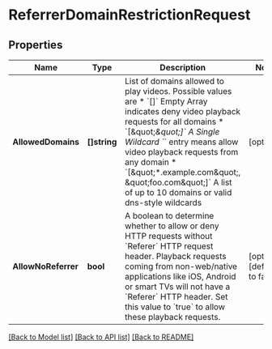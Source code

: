 # ReferrerDomainRestrictionRequest

## Properties
Name | Type | Description | Notes
------------ | ------------- | ------------- | -------------
**AllowedDomains** | **[]string** | List of domains allowed to play videos. Possible values are   * &#x60;[]&#x60; Empty Array indicates deny video playback requests for all domains   * &#x60;[\&quot;*\&quot;]&#x60; A Single Wildcard &#x60;*&#x60; entry means allow video playback requests from any domain   *  &#x60;[\&quot;*.example.com\&quot;, \&quot;foo.com\&quot;]&#x60; A list of up to 10 domains or valid dns-style wildcards  | [optional] 
**AllowNoReferrer** | **bool** | A boolean to determine whether to allow or deny HTTP requests without &#x60;Referer&#x60; HTTP request header. Playback requests coming from non-web/native applications like iOS, Android or smart TVs will not have a &#x60;Referer&#x60; HTTP header. Set this value to &#x60;true&#x60; to allow these playback requests. | [optional] [default to false]

[[Back to Model list]](../README.md#documentation-for-models) [[Back to API list]](../README.md#documentation-for-api-endpoints) [[Back to README]](../README.md)


